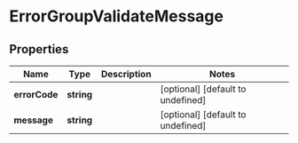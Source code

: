 # ErrorGroupValidateMessage

## Properties
| Name | Type | Description | Notes |
| ------------ | ------------- | ------------- | ------------- |
| **errorCode** | **string** |  | [optional] [default to undefined] |
| **message** | **string** |  | [optional] [default to undefined] |


